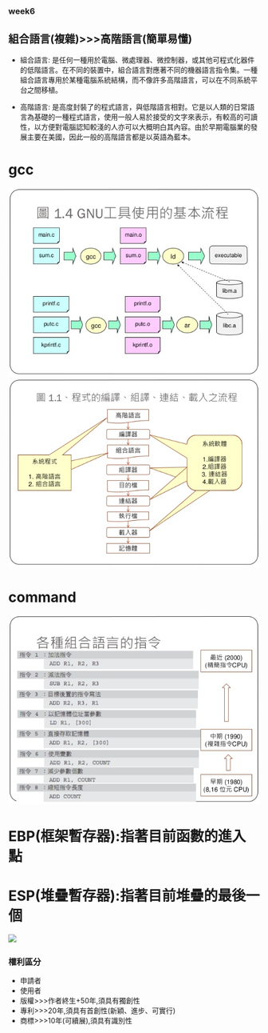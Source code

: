 ### week6
## 組合語言(複雜)>>>高階語言(簡單易懂)

* 組合語言: 
是任何一種用於電腦、微處理器、微控制器，或其他可程式化器件的低階語言。在不同的裝置中，組合語言對應著不同的機器語言指令集。一種組合語言專用於某種電腦系統結構，而不像許多高階語言，可以在不同系統平台之間移植。

* 高階語言: 
是高度封裝了的程式語言，與低階語言相對。它是以人類的日常語言為基礎的一種程式語言，使用一般人易於接受的文字來表示，有較高的可讀性，以方便對電腦認知較淺的人亦可以大概明白其內容。由於早期電腦業的發展主要在美國，因此一般的高階語言都是以英語為藍本。

# gcc
![](https://github.com/hung890202/sp109b/blob/main/note/picture/gcc.jpg)
![](https://github.com/hung890202/sp109b/blob/main/note/picture/流程圖.jpeg)
# command
![](https://github.com/hung890202/sp109b/blob/main/note/picture/command.jpg)

# EBP(框架暫存器):指著目前函數的進入點
# ESP(堆疊暫存器):指著目前堆疊的最後一個
![](chttps://github.com/hung890202/sp109b/blob/main/note/picture/ebp.png)

### 權利區分
* 申請者
* 使用者
* 版權>>>作者終生+50年,須具有獨創性
* 專利>>>20年,須具有首創性(新穎、進步、可實行)
* 商標>>>10年(可續展),須具有識別性
